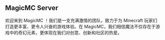 
## MagicMC Server

欢迎来到 MagicMC ！我们是一支充满激情的团队，致力于为 Minecraft 玩家们打造更丰富、更令人兴奋的游戏体验。在 MagicMC，我们相信魔法不仅存在于游戏中的奇幻元素，更体现在我们对创意、创新和社区的热爱。


